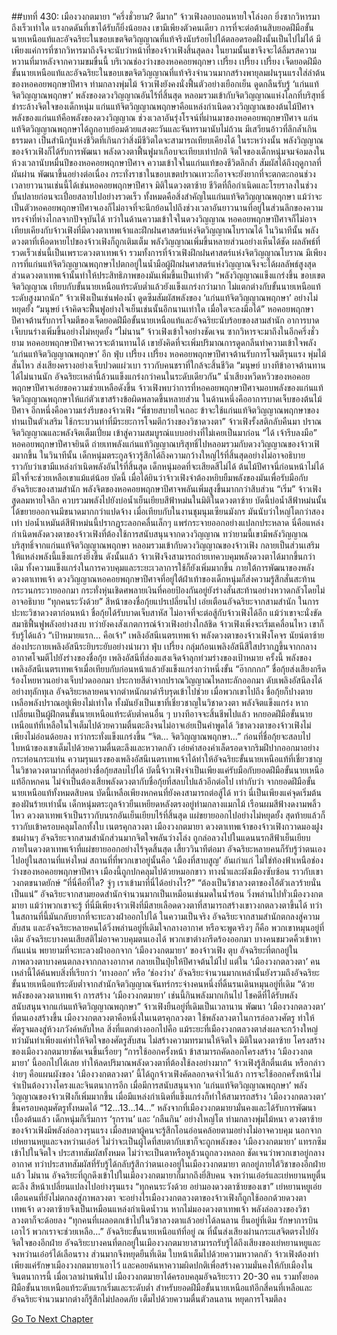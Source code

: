 ##บทที่ 430: เมืองวงกตมายา
“ครึ่งชั่วยาม? ดีมาก”
จ้าวเฟิงลอบถอนหายใจโล่งอก
ยิ่งซากวิหารมาถึงเร็วเท่าใด แรงกดดันที่เขาได้รับก็ยิ่งน้อยลง
เขามีเพียงตัวคนเดียว การที่จะต่อต้านสิบยอดฝีมือขั้นนายเหนือแท้และอัจฉริยะในขอบเขตจิตวิญญาณที่แท้จริงนับร้อยไปได้ตลอดรอดฝั่งนั้นเป็นไปไม่ได้
มีเพียงแค่การที่ซากวิหารมาถึงจึงจะนับว่าหน้าที่ของจ้าวเฟิงสิ้นสุดลง ในยามนั้นเขาจึงจะได้ลิ้มรสความหวานที่มาหลังจากความขมขื่นนี้
บริเวณช่องว่างของหอคอยพฤกษา
เปรี้ยง เปรี้ยง เปรี้ยง
เจ็ดยอดฝีมือขั้นนายเหนือแท้และอัจฉริยะในขอบเขตจิตวิญญาณที่แท้จริงจำนวนมากสร้างพายุลมฝนรุนแรงใส่ลำต้นของหอคอยพฤกษาปีศาจ
ท่ามกลางพุ่มไม้
จ้าวเฟิงยังคงนั่งฟื้นตัวอย่างเยือกเย็น ดูดกลืนรับรู้ ‘แก่นแท้จิตวิญญาณพฤกษา’ พลังของดวงวิญญาณอันไร้ที่สิ้นสุด หลอมรวมเข้ากับจิตวิญญาณแห่งโลกที่บริสุทธิ์ ชำระล้างจิตใจของเด็กหนุ่ม
แก่นแท้จิตวิญญาณพฤกษาคือแหล่งกำเนิดดวงวิญญาณของต้นไม้ปีศาจ พลังของแก่นแท้คือพลังของดวงวิญญาณ
ช่วงเวลาอันรุ่งโรจน์ที่ผ่านมาของหอคอยพฤกษาปีศาจ แก่นแท้จิตวิญญาณพฤกษาได้ถูกอาบย้อมด้วยแสงตะวันและจันทรามานับไม่ถ้วน มีเสวียนอ้าวที่ลึกล้ำเกินธรรมดา เป็นสำนึกรู้แห่งชีวิตที่เกินกว่าสิ่งมีชีวิตใดจะสามารถเทียบเคียงได้
ในระหว่างนั้น
พลังวิญญาณของจ้าวเฟิงก็ได้รับการพัฒนา พลังดวงตาฟื้นฟูมาเกือบจะเทียบเท่าปกติ
จิตใจของเด็กหนุ่มจมจ่อมลงในห้วงเวลานับหมื่นปีของหอคอยพฤกษาปีศาจ ความเข้าใจในแก่นแท้ของชีวิตลึกล้ำ สัมผัสได้ถึงฤดูกาลที่ผันผ่าน พัฒนาขึ้นอย่างต่อเนื่อง
กระทั่งราชาในขอบเขตปราณเทวะก็อาจจะยังยากที่จะตกตะกอนช่วงเวลายาวนานเช่นนี้ได้เช่นหอคอยพฤกษาปีศาจ
มิติในดวงตาซ้าย
ชีวิตที่ถือกำเนิดและโรยราลงในช่วงบั้นปลายก่อนจะเปื่อยสลายไปอย่างรวดเร็ว
ทั้งหมดคือสิ่งสำคัญในแก่นแท้จิตวิญญาณพฤกษา
แม้ว่าจะเป็นตัวหอคอยพฤกษาปีศาจเองก็ไม่อาจที่จะนึกย้อนไปถึงช่วงเวลาอันยาวนานที่อยู่ในส่วนลึกของความทรงจำที่ห่างไกลจากปัจจุบันได้
ทว่าในด้านความเข้าใจในดวงวิญญาณ หอคอยพฤกษาปีศาจก็ไม่อาจเทียบเคียงกับจ้าวเฟิงที่มีดวงตาเทพเจ้าและฝึกฝนศาสตร์แห่งจิตวิญญาณโบราณได้
ในวินาทีนั้น
พลังดวงตาที่เหือดหายไปของจ้าวเฟิงก็ถูกเติมเต็ม พลังวิญญาณเพิ่มขึ้นหลายส่วนอย่างเห็นได้ชัด
ผลลัพธ์ที่รวดเร็วเช่นนี้เป็นเพราะดวงตาเทพเจ้า รวมทั้งการที่จ้าวเฟิงฝึกฝนศาสตร์แห่งจิตวิญญาณโบราณ
มีเพียงการที่แก่นแท้จิตวิญญาณพฤกษาไปตกอยู่ในน้ำมือผู้ฝึกฝนศาสตร์แห่งวิญญาณจึงจะได้ผลลัพธ์สูงสุด ส่วนดวงตาเทพเจ้านั้นทำให้ประสิทธิภาพของมันเพิ่มขึ้นเป็นเท่าตัว
“พลังวิญญาณแข็งแกร่งขึ้น ขอบเขตจิตวิญญาณ เทียบกับขั้นนายเหนือแท้ระดับต่ำแล้วยังแข็งแกร่งกว่ามาก ไม่แตกต่างกับขั้นนายเหนือแท้ระดับสูงมากนัก”
จ้าวเฟิงเป็นเช่นฟองน้ำ ดูดซึมสัมผัสพลังของ ‘แก่นแท้จิตวิญญาณพฤกษา’ อย่างไม่หยุดยั้ง
“มนุษย์ เจ้าคิดจะฟื้นฟูอย่างใจเย็นเช่นนั้นอีกนานเท่าใด เมื่อใดจะลงมือได้”
หอคอยพฤกษาปีศาจต้านรับการโจมตีของเจ็ดยอดฝีมือขั้นนายเหนือแท้และอัจฉริยะนับร้อยของสามสำนัก อาการบาดเจ็บบนร่างเพิ่มขึ้นอย่างไม่หยุดยั้ง
“ไม่นาน”
จ้าวเฟิงเข้าใจอย่างชัดเจน ซากวิหารจะมาถึงในอีกครึ่งชั่วยาม หอคอยพฤกษาปีศาจควรจะต้านทานได้
เขายังคิดที่จะเพิ่มปริมาณการดูดกลืนทำความเข้าใจพลัง ‘แก่นแท้จิตวิญญาณพฤกษา’ อีก
ฟุ่บ เปรี้ยง เปรี้ยง
หอคอยพฤกษาปีศาจต้านรับการโจมตีรุนแรง พุ่มไม้สั่นไหว ส่งเสียงครางอย่างเจ็บปวดแผ่วเบา ราวกับคนชราที่ใกล้จะสิ้นชีวิต
“มนุษย์ บางทีข้าอาจต้านทานได้ไม่นานนัก อัจฉริยะเหล่านี้ล้วนแข็งแกร่งกว่าคนในระดับเดียวกัน”
น้ำเสียงหวีดหวิวของหอคอยพฤกษาปีศาจเอ่ยขอความช่วยเหลือดังขึ้น
จ้าวเฟิงพบว่าการที่หอคอยพฤกษาปีศาจมอบพลังของแก่นแท้จิตวิญญาณพฤกษาให้แก่ตัวเขาสร้างข้อผิดพลาดขึ้นหลายส่วน
ในด้านหนึ่งคืออาการบาดเจ็บของต้นไม้ปีศาจ อีกหนึ่งคือความเร่งรีบของจ้าวเฟิง
“พี่ชายสบายใจเถอะ ข้าจะใช้แก่นแท้จิตวิญญาณพฤกษาของท่านเป็นตัวเสริม ใช้กระบวนท่าที่มีระยะการโจมตีกว้างของวิชาดวงตา”
จ้าวเฟิงรั้งสติกลับคืนมา ปราณจิตวิญญาณและพลังจิตเต็มเปี่ยม เข้าสู่ความสมบูรณ์แบบอย่างที่ไม่เคยเป็นมาก่อน
“ได้ เจ้ารีบลงมือ”
หอคอยพฤกษาปีศาจยินดี ถ่ายเทพลังแก่นแท้วิญญาณบริสุทธิ์ไปหลอมรวมกับดวงวิญญาณของจ้าวเฟิงมากขึ้น
ในวินาทีนั้น เด็กหนุ่มตระกูลจ้าวรู้สึกได้ถึงความกว้างใหญ่ไร้ที่สิ้นสุดอย่างไม่อาจอธิบาย ราวกับว่าเขามีแหล่งกำเนิดพลังอันไร้ที่สิ้นสุด
เด็กหนุ่มอดที่จะเสียดสีไม่ได้ ต้นไม้ปีศาจนี่ก่อนหน้าไม่ได้มีใจที่จะช่วยเหลือเขาแม้แต่น้อย
บัดนี้ เมื่อได้ยินว่าจ้าวเฟิงจำต้องหยิบยืมพลังของมันเพื่อรับมือกับอัจฉริยะของสามสำนัก พลังจิตของหอคอยพฤกษาปีศาจพลันเพิ่มสูงขึ้นมากกว่าสิบส่วน
“เริ่ม”
จ้าวเฟิงสูดลมหายใจลึก ควบรวมพลังไปยังบ่อน้ำเย็นเยียบสีฟ้าหม่นในมิติในดวงตาซ้าย
บัดนี้บ่อน้ำสีฟ้าหม่นนั้นได้ขยายออกจนมีขนาดมากกว่าแปดจ้าง เมื่อเทียบกับในงานชุมนุมเซียนมังกร มันนับว่าใหญ่โตกว่าสองเท่า
บ่อน้ำเหมันต์สีฟ้าหม่นนี้ปรากฏระลอกคลื่นเล็กๆ แพร่กระจายออกอย่างแปลกประหลาด
นี่คือแหล่งกำเนิดพลังดวงตาของจ้าวเฟิงที่ต้องใช้การสนับสนุนจากดวงวิญญาณ
ทว่ายามนี้เขามีพลังวิญญาณบริสุทธิ์จากแก่นแท้จิตวิญญาณพฤกษา หลอมรวมเข้ากับดวงวิญญาณของจ้าวเฟิง กลายเป็นส่วนเสริมให้แหล่งพลังนี้แข็งแกร่งยิ่งขึ้น
ดังนั้นแล้ว
จ้าวเฟิงจึงสามารถถ่ายเทควบคุมพลังดวงตาได้มากขึ้นกว่าเดิม ทั้งความแข็งแกร่งในการควบคุมและระยะเวลาการใช้ก็ยังเพิ่มมากขึ้น
ภายใต้การพัฒนาของพลังดวงตาเทพเจ้า ดวงวิญญาณหอคอยพฤกษาปีศาจที่อยู่ใต้ฝ่าเท้าของเด็กหนุ่มก็ส่งความรู้สึกสั่นสะท้านกระวนกระวายออกมา
กระทั่งหุ่นเชิดศพลายเงินที่คอยป้องกันอยู่ยังร่างสั่นสะท้านอย่างหวาดกลัวโดยไม่อาจอธิบาย
“ทุกคนระวังด้วย”
สีหน้าของชื่อกุ้ยแปรเปลี่ยนไป เอ่ยเตือนอัจฉริยะจากสามสำนัก
ในการปะทะวิชาดวงตาก่อนหน้า ชื่อกุ้ยได้รับบาดเจ็บสาหัส ไม่อาจที่จะต่อสู้กับจ้าวเฟิงได้อีก
แม้ว่าเขาจะนั่งขัดสมาธิฟื้นฟูพลังอย่างสงบ ทว่ายังคงสังเกตการณ์จ้าวเฟิงอย่างใกล้ชิด
จ้าวเฟิงเพิ่งจะเริ่มเคลื่อนไหว เขาก็รับรู้ได้แล้ว
“เป้าหมายแรก... คือเจ้า”
เพลิงอัสนีเนตรเทพเจ้า
พลังดวงตาของจ้าวเฟิงโคจร นัยน์ตาซ้ายส่องประกายเพลิงอัสนีระยิบระยับอย่างน่าผวา
ฟุ่บ เปรี้ยง
กลุ่มก้อนเพลิงอัสนีสีใสปรากฏขึ้นจากกลางอากาศโจมตีไปยังร่างของชื่อกุ้ย เพลิงอัสนีที่ส่องแสงเจิดจ้าลุกท่วมร่างของเป้าหมาย
ครั้งนี้ พลังของเพลิงอัสนีเนตรเทพเจ้าเมื่อเทียบกับก่อนหน้าแล้วยังแข็งแกร่งกว่าหนึ่งขั้น
“อ๊ากกกก”
ชื่อกุ้ยส่งเสียงกรีดร้องโหยหวนอย่างเจ็บปวดออกมา ประกายสีดำจากปราณวิญญาณไหลทะลักออกมา ดับเพลิงอัสนีลงได้อย่างทุลักทุเล
อัจฉริยะหลายคนจากตำหนักผาดำรีบรุดเข้าไปช่วย
เมื่อพวกเขาไปถึง ชื่อกุ้ยก็ปางตาย เหลือพลังปราณอยู่เพียงไม่เท่าใด
ทั้งมันยังเป็นเขาที่เชี่ยวชาญในวิชาดวงตา พลังจิตแข็งแกร่ง หากเปลี่ยนเป็นผู้ฝึกตนขั้นนายเหนือแท้ระดับต่ำคนอื่น ๆ บางทีอาจจะสิ้นชีพไปแล้ว
หกยอดฝีมือขั้นนายเหนือแท้ที่เหลือในใจเต็มไปด้วยความตื่นตะลึงจนไม่อาจเอ่ยเป็นคำพูดได้
วิชาดวงตาของจ้าวเฟิงไม่เพียงไม่อ่อนด้อยลง ทว่ากระทั่งแข็งแกร่งขึ้น
“จิต... จิตวิญญาณพฤกษา...”
ก่อนที่ชื่อกุ้ยจะสลบไป ใบหน้าของเขาเต็มไปด้วยความตื่นตะลึงและหวาดกลัว เอ่ยคำสองคำเล็ดรอดจากริมฝีปากออกมาอย่างกระท่อนกระแท่น
ความรุนแรงของเพลิงอัสนีเนตรเทพเจ้าได้ทำให้อัจฉริยะขั้นนายเหนือแท้ที่เชี่ยวชาญในวิชาดวงตามากที่สุดอย่างชื่อกุ้ยสลบไปได้
บัดนี้จ้าวเฟิงจำเป็นเพียงแค่รับมือกับยอดฝีมือขั้นนายเหนือแท้อีกหกคน ไม่จำเป็นต้องเสียพลังดวงตากับชื่อกุ้ยที่สลบไปแล้วอีกต่อไป
เท่ากับว่า
จากยอดฝีมือขั้นนายเหนือแท้ทั้งหมดสิบคน บัดนี้เหลือเพียงหกคนที่ยังคงสามารถต่อสู้ได้
ทว่า
นี่เป็นเพียงแค่จุดเริ่มต้นของฝันร้ายเท่านั้น
เด็กหนุ่มตระกูลจ้าวยืนเหยียดหลังตรงอยู่ท่ามกลางแมกไม้ เรือนผมสีฟ้างดงามพลิ้วไหว ดวงตาเทพเจ้าเป็นราวกับนรกอันเย็นเยียบไร้ที่สิ้นสุด แผ่ขยายออกไปอย่างไม่หยุดยั้ง สุดท้ายแล้วก็ราวกับเข้าครอบคลุมโลกทั้งใบ
เนตรคุกลวงตา เมืองวงกตมายา
ดวงตาเทพเจ้าของจ้าวเฟิงกวาดมองฝูงชนผ่านๆ
อัจฉริยะจากสามสำนักส่วนมากจิตใจพลันว่างโล่ง ถูกล่อลวงไปในแดนนรกสีฟ้าเย็นเยียบภายในดวงตาเทพเจ้าที่แผ่ขยายออกอย่างไร้จุดสิ้นสุด
เสี้ยววินาทีต่อมา
อัจฉริยะหลายคนก็รับรู้ว่าตนเองไปอยู่ในสถานที่แห่งใหม่
สถานที่ที่พวกเขาอยู่นั้นคือ ‘เมืองที่สาบสูญ’ อันเก่าแก่ ไม่ใช่ท้องฟ้าเหนือช่องว่างของหอคอยพฤกษาปีศาจ
เมืองนี้ถูกปกคลุมไปด้วยหมอกขาว ทางน้ำและผังเมืองซับซ้อน ราวกับเขาวงกตขนาดยักษ์
“ที่นี่คือที่ใด? จู่ๆ เราเข้ามาที่นี่ได้อย่างไร?”
“ต้องเป็นวิชาลวงตาของไอ้ตัวเลวร้ายนั่นเป็นแน่”
อัจฉริยะจากสามยอดสำนักจำนวนมากเป็นเหมือนเช่นมดในน้ำร้อน วิ่งพล่านไปทั่วเมืองวงกตมายา
แม้ว่าพวกเขาจะรู้
ที่นี่มีเพียงจ้าวเฟิงที่มีสายเลือดดวงตาที่สามารถสร้างเขาวงกตลวงตาขึ้นได้ ทว่าในสถานที่นี้มันกลับยากที่จะทะลวงฝ่าออกไปได้
ในความเป็นจริง
อัจฉริยะจากสามสำนักตกลงสู่ความสับสน
และอัจฉริยะหลายคนได้วิ่งพล่านอยู่ที่เดิมใจกลางอากาศ
หรือจะพูดจริงๆ ก็คือ
พวกเขาหมุนอยู่ที่เดิม
อัจฉริยะบางคนเสียสติไม่อาจควบคุมตนเองได้ พวกเขาต่างกรีดร้องออกมา
บางคนขมวดคิ้วเข้าหากันแน่น พยายามที่จะทะลวงฝ่าออกจาก ‘เมืองวงกตมายา’ ของจ้าวเฟิง
ตุบ
อัจฉริยะที่ตกอยู่ในภาพลวงตาบางคนตกลงจากกลางอากาศ กลายเป็นปุ๋ยให้ปีศาจต้นไม้ไป
แต่ใน ‘เมืองวงกตลวงตา’ คนเหล่านี้ได้ค้นพบสิ่งที่เรียกว่า ‘ทางออก’ หรือ ‘ช่องว่าง’
อัจฉริยะจำนวนมากเหล่านั้นยังรวมถึงอัจฉริยะขั้นนายเหนือแท้ระดับต่ำจากสำนักจิตวิญญาณจันทร์กระจ่างคนหนึ่งที่ดิ้นรนเดินหมุนอยู่ที่เดิม
“ด้วยพลังของดวงตาเทพเจ้า การสร้าง ‘เมืองวงกตมายา’ เช่นนี้กินพลังมากเกินไป โชคดีที่ได้รับพลังสนับสนุนจากแก่นแท้จิตวิญญาณพฤกษา”
จ้าวเฟิงยืนอยู่ที่เดิมเป็นเวลานาน พัฒนา ‘เมืองวงกตลวงตา’ ที่ตนเองสร้างขึ้น
เมืองวงกตลวงตาคือหนึ่งในเนตรคุกลวงตา ใช้พลังลวงตาในการล่อลวงศัตรู ทำให้ศัตรูจมลงสู่ห้วงภวังค์หลับใหล
สิ่งที่แตกต่างออกไปคือ
แม้ระยะที่เมืองวงกตลวงตาส่งผลจะกว้างใหญ่ ทว่ามันทำเพียงแค่ทำให้จิตใจของศัตรูสับสน ไม่สร้างความทรมานให้จิตใจ
มิติในดวงตาซ้าย
โครงสร้างของเมืองวงกตมายาชัดเจนขึ้นเรื่อยๆ
“การใช้ออกครั้งหน้า ข้าสามารถคัดลอกโครงสร้าง ‘เมืองวงกตมายา’ นี้ออกไปได้เลย ทำให้ลดปริมาณพลังดวงตาที่ต้องใช้ลงอย่างมาก”
จ้าวเฟิงรู้สึกตื่นเต้น
หรือกล่าวง่ายๆ คือแผนผังของ ‘เมืองวงกตลวงตา’ นี้ได้ถูกจ้าวเฟิงคัดลอกจดจำไว้แล้ว การจะใช้ออกครั้งหน้าไม่จำเป็นต้องวางโครงและจินตนาการอีก
เมื่อมีการสนับสนุนจาก ‘แก่นแท้จิตวิญญาณพฤกษา’ พลังวิญญาณของจ้าวเฟิงก็เพิ่มมากขึ้น เมื่อมีแหล่งกำเนิดที่แข็งแกร่งก็ทำให้สามารถสร้าง ‘เมืองวงกตลวงตา’ ขึ้นครอบคลุมศัตรูทั้งหมดได้
“12...13...14...”
หลังจากที่เมืองวงกตมายามั่นคงและได้รับการพัฒนาเบื้องต้นแล้ว เด็กหนุ่มก็เริ่มการ ‘รุกราน’ และ ‘กลืนกิน’ อย่างใหญ่โต
ท่ามกลางพุ่มไม้หนา
ดวงตาซ้ายของจ้าวเฟิงมีพลังล่อลวงรุนแรง เมื่อสบตาผู้คนจะรู้สึกโอนอ่อนคล้อยตามอย่างไม่อาจควบคุม
นอกจากเย่หยานหยูและจงหว่านเอ๋อร์ ไม่ว่าจะเป็นผู้ใดที่สบตากับเขาก็จะถูกพลังของ ‘เมืองวงกตมายา’ แทรกซึมเข้าไปในจิตใจ ประสาทสัมผัสทั้งหมด ไม่ว่าจะเป็นตาหรือหูล้วนถูกลวงหลอก
ชัดเจนว่าพวกเขาอยู่กลางอากาศ ทว่าประสาทสัมผัสที่รับรู้ได้กลับรู้สึกว่าตนเองอยู่ในเมืองวงกตมายา ตกอยู่ภายใต้วิชาของอีกฝ่ายแล้ว
ไม่นาน อัจฉริยะที่ถูกดึงเข้าไปในเมืองวงกตมายาก็มากถึงยี่สิบคน
จงหว่านเอ๋อร์และเย่หยานหยูตื่นตะลึง สีหน้าเปลี่ยนแปลงไปอย่างรุนแรง
“ทุกคนระวังด้วย อย่ามองดวงตาซ้ายของเขา”
เย่หยานหยูเอ่ยเตือนคนที่ยังไม่ตกลงสู่ภาพลวงตา
จะอย่างไรเมืองวงกตลวงตาของจ้าวเฟิงก็ถูกใช้ออกด้วยดวงตาเทพเจ้า ดวงตาซ้ายจึงเป็นเหมือนแหล่งกำเนิดน้ำวน
หากไม่มองดวงตาเทพเจ้า พลังล่อลวงของวิชาลวงตาก็จะด้อยลง
“ทุกคนที่เผลอตกเข้าไปในวิชาลวงตาแล้วอย่าได้ลนลาน ยืนอยู่ที่เดิม รักษาการบินเอาไว้ พวกเราจะช่วยเหลือ...”
อัจฉริยะขั้นนายเหนือแท้ที่อยู่ ณ ที่นั้นส่งเสียงผ่านกระแสจิตตรงไปยังจิตใจของอีกฝ่าย
อัจฉริยะบางคนที่ตกอยู่ในเมืองวงกตมายาสามารถรับรู้ได้ถึงเสียงของเย่หยานหยูและจงหว่านเอ๋อร์ได้เลือนราง ส่วนมากจึงหยุดยืนที่เดิม ใบหน้าเต็มไปด้วยความหวาดกลัว
จ้าวเฟิงต้องทำเพียงแค่รักษาเมืองวงกตมายาเอาไว้ และคอยค้นหาความผิดปกติเพื่อสร้างความมั่นคงให้กับเมืองในจินตนาการนี้
เมื่อเวลาผ่านพ้นไป
เมืองวงกตมายาได้ครอบคลุมอัจฉริยะราว 20-30 คน รวมทั้งยอดฝีมือขั้นนายเหนือแท้ระดับแรกเริ่มและระดับต่ำ
สำหรับยอดฝีมือขั้นนายเหนือแท้อีกสี่คนที่เหลือและอัจฉริยะจำนวนมากต่างก็รู้สึกไม่ปลอดภัย เต็มไปด้วยความตื่นตัวลนลาน หยุดการโจมตีลง


[Go To Next Chapter]( ./210.md)